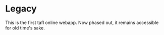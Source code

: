 # Legacy

This is the first tafl online webapp. Now phased out, it remains accessible for old time's sake.